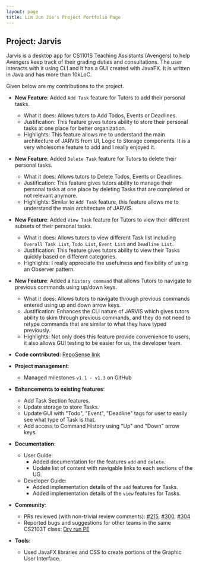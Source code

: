 ```yaml
---
layout: page
title: Lim Jun Jie's Project Portfolio Page
---
```


## Project: Jarvis

Jarvis is a desktop app for CS1101S Teaching Assistants (Avengers) to help Avengers keep track of their grading duties and consultations.
The user interacts with it using CLI and it has a GUI created with JavaFX. It is written in Java and has more than 10kLoC.

Given below are my contributions to the project.

* **New Feature**: Added `Add Task` feature for Tutors to add their personal tasks.
  * What it does: Allows tutors to Add Todos, Events or Deadlines.
  * Justification: This feature gives tutors ability to store their personal tasks at one place for better organization.
  * Highlights: This feature allows me to understand the main architecture of JARVIS from UI, Logic to Storage
  components. It is a very wholesome feature to add and I really enjoyed it.

* **New Feature**: Added `Delete Task` feature for Tutors to delete their personal tasks.
  * What it does: Allows tutors to Delete Todos, Events or Deadlines.
  * Justification: This feature gives tutors ability to manage their personal tasks at one place by deleting Tasks that
  are completed or not relevant anymore.
  * Highlights: Similar to `Add Task` feature, this feature allows me to understand the main architecture of JARVIS.

* **New Feature**: Added `View Task` feature for Tutors to view their different subsets of their personal tasks.
  * What it does: Allows tutors to view different Task list including `Overall Task List`, `Todo List`, `Event List`
  and `Deadline List`.
  * Justification: This feature gives tutors ability to view their Tasks quickly based on different categories.
  * Highlights: I really appreciate the usefulness and flexibility of using an Observer pattern.

* **New Feature**: Added a `history command` that allows Tutors to navigate to previous commands using up/down keys.
  * What it does: Allows tutors to navigate through previous commands entered using up and down arrow keys.
  * Justification: Enhances the CLI nature of JARVIS which gives tutors ability to skim through previous commands, and
  they do not need to retype commands that are similar to what they have typed previously.
  * Highlights: Not only does this feature provide convenience to users, it also allows GUI testing to be easier for us,
  the developer team.

* **Code contributed**: [RepoSense link](https://nus-cs2103-ay2021s1.github.io/tp-dashboard/#breakdown=true&search=asuraxsoul)

* **Project management**:
  * Managed milestones `v1.1 - v1.3` on GitHub

* **Enhancements to existing features**:
  * Add Task Section features.
  * Update storage to store Tasks.
  * Update GUI with "Todo", "Event", "Deadline" tags for user to easily see what type of Task is that.
  * Add access to Command History using "Up" and "Down" arrow keys.

* **Documentation**:
  * User Guide:
    * Added documentation for the features `add` and `delete`.
    * Update list of content with navigable links to each sections of the UG.
  * Developer Guide:
    * Added implementation details of the `add` features for Tasks.
    * Added implementation details of the `view` features for Tasks.

* **Community**:
  * PRs reviewed (with non-trivial review comments): [\#215](https://github.com/AY2021S1-CS2103T-W11-2/tp/pull/215),
  [\#300](https://github.com/AY2021S1-CS2103T-W11-2/tp/pull/300), [\#304](https://github.com/AY2021S1-CS2103T-W11-2/tp/pull/304)
  * Reported bugs and suggestions for other teams in the same CS2103T class: [Dry run PE](https://github.com/Asuraxsoul/ped/issues)

* **Tools**:
  * Used JavaFX libraries and CSS to create portions of the Graphic User Interface.
